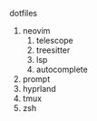 dotfiles

1. neovim
    1. telescope
    2. treesitter
    3. lsp
    4. autocomplete
2. prompt
3. hyprland
4. tmux
5. zsh

